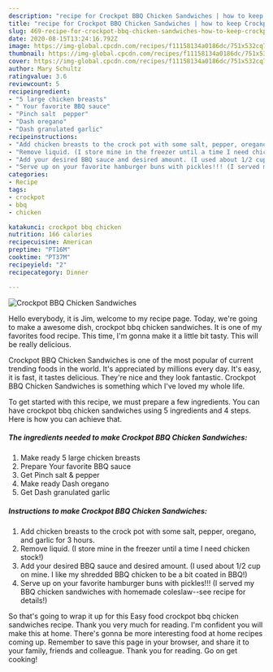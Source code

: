 ```yaml
---
description: "recipe for Crockpot BBQ Chicken Sandwiches | how to keep Crockpot BBQ Chicken Sandwiches"
title: "recipe for Crockpot BBQ Chicken Sandwiches | how to keep Crockpot BBQ Chicken Sandwiches"
slug: 469-recipe-for-crockpot-bbq-chicken-sandwiches-how-to-keep-crockpot-bbq-chicken-sandwiches
date: 2020-08-15T13:24:16.792Z
image: https://img-global.cpcdn.com/recipes/f11158134a0186dc/751x532cq70/crockpot-bbq-chicken-sandwiches-recipe-main-photo.jpg
thumbnail: https://img-global.cpcdn.com/recipes/f11158134a0186dc/751x532cq70/crockpot-bbq-chicken-sandwiches-recipe-main-photo.jpg
cover: https://img-global.cpcdn.com/recipes/f11158134a0186dc/751x532cq70/crockpot-bbq-chicken-sandwiches-recipe-main-photo.jpg
author: Mary Schultz
ratingvalue: 3.6
reviewcount: 5
recipeingredient:
- "5 large chicken breasts"
- " Your favorite BBQ sauce"
- "Pinch salt  pepper"
- "Dash oregano"
- "Dash granulated garlic"
recipeinstructions:
- "Add chicken breasts to the crock pot with some salt, pepper, oregano, and garlic for 3 hours."
- "Remove liquid. (I store mine in the freezer until a time I need chicken stock!)"
- "Add your desired BBQ sauce and desired amount. (I used about 1/2 cup on mine. I like my shredded BBQ chicken to be a bit coated in BBQ!)"
- "Serve up on your favorite hamburger buns with pickles!!! (I served my BBQ chicken sandwiches with homemade coleslaw--see recipe for details!)"
categories:
- Recipe
tags:
- crockpot
- bbq
- chicken

katakunci: crockpot bbq chicken 
nutrition: 166 calories
recipecuisine: American
preptime: "PT16M"
cooktime: "PT37M"
recipeyield: "2"
recipecategory: Dinner

---
```



![Crockpot BBQ Chicken Sandwiches](https://img-global.cpcdn.com/recipes/f11158134a0186dc/751x532cq70/crockpot-bbq-chicken-sandwiches-recipe-main-photo.jpg)

Hello everybody, it is Jim, welcome to my recipe page. Today, we're going to make a awesome dish, crockpot bbq chicken sandwiches. It is one of my favorites food recipe. This time, I'm gonna make it a little bit tasty. This will be really delicious.



Crockpot BBQ Chicken Sandwiches is one of the most popular of current trending foods in the world. It's appreciated by millions every day. It's easy, it is fast, it tastes delicious. They're nice and they look fantastic. Crockpot BBQ Chicken Sandwiches is something which I've loved my whole life.


To get started with this recipe, we must prepare a few ingredients. You can have crockpot bbq chicken sandwiches using 5 ingredients and 4 steps. Here is how you can achieve that.

<!--inarticleads1-->

##### The ingredients needed to make Crockpot BBQ Chicken Sandwiches:

1. Make ready 5 large chicken breasts
1. Prepare  Your favorite BBQ sauce
1. Get Pinch salt &amp; pepper
1. Make ready Dash oregano
1. Get Dash granulated garlic




<!--inarticleads2-->

##### Instructions to make Crockpot BBQ Chicken Sandwiches:

1. Add chicken breasts to the crock pot with some salt, pepper, oregano, and garlic for 3 hours.
1. Remove liquid. (I store mine in the freezer until a time I need chicken stock!)
1. Add your desired BBQ sauce and desired amount. (I used about 1/2 cup on mine. I like my shredded BBQ chicken to be a bit coated in BBQ!)
1. Serve up on your favorite hamburger buns with pickles!!! (I served my BBQ chicken sandwiches with homemade coleslaw--see recipe for details!)




So that's going to wrap it up for this Easy food crockpot bbq chicken sandwiches recipe. Thank you very much for reading. I'm confident you will make this at home. There's gonna be more interesting food at home recipes coming up. Remember to save this page in your browser, and share it to your family, friends and colleague. Thank you for reading. Go on get cooking!
